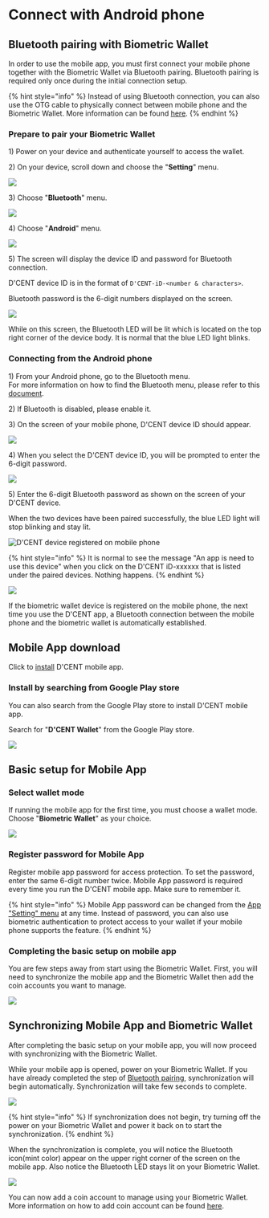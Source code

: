 # Connect with Android phone

## Bluetooth pairing with Biometric Wallet <a href="#bluetooth-paring" id="bluetooth-paring"></a>

In order to use the mobile app, you must first connect your mobile phone together with the Biometric Wallet via Bluetooth pairing. Bluetooth pairing is required only once during the initial connection setup.

{% hint style="info" %}
Instead of using Bluetooth connection, you can also use the OTG cable to physically connect between mobile phone and the Biometric Wallet. More information can be found [here](android-otg.md).
{% endhint %}

### Prepare to pair your Biometric Wallet

1\) Power on your device and authenticate yourself to access the wallet.

2\) On your device, scroll down and choose the "**Setting**" menu.

![](<../../.gitbook/assets/2 (11).png>)

3\) Choose "**Bluetooth**" menu.

![](<../../.gitbook/assets/image (8).png>)

4\) Choose "**Android**" menu.

![](<../../.gitbook/assets/image (45).png>)

5\) The screen will display the device ID and password for Bluetooth connection.

D'CENT device ID is in the format of `D'CENT-iD-<number & characters>`.

Bluetooth password is the 6-digit numbers displayed on the screen.

![](<../../.gitbook/assets/image (82).png>)

While on this screen, the Bluetooth LED will be lit which is located on the top right corner of the device body. It is normal that the blue LED light blinks.

### Connecting from the Android phone

1\) From your Android phone, go to the Bluetooth menu.\
For more information on how to find the Bluetooth menu, please refer to this [document](android-bluetooth-menu.md). &#x20;

2\) If Bluetooth is disabled, please enable it.

3\) On the screen of your mobile phone, D'CENT device ID should appear.

![](<../../.gitbook/assets/image (25).png>)

4\) When you select the D'CENT device ID, you will be prompted to enter the 6-digit password.

![](<../../.gitbook/assets/image (71).png>)

5\) Enter the 6-digit Bluetooth password as shown on the screen of your D'CENT device.

When the two devices have been paired successfully, the blue LED light will stop blinking and stay lit.

![D'CENT device registered on mobile phone](<../../.gitbook/assets/image (158).png>)

{% hint style="info" %}
It is normal to see the message "An app is need to use this device" when you click on the D'CENT iD-xxxxxx that is listed under the paired devices. Nothing happens.
{% endhint %}

![](<../../.gitbook/assets/그림2 (1).png>)

If the biometric wallet device is registered on the mobile phone, the next time you use the D'CENT app, a Bluetooth connection between the mobile phone and the biometric wallet is automatically established.

## Mobile App download

Click to [install](https://play.google.com/store/apps/details?id=com.kr.iotrust.dcent.wallet) D'CENT mobile app.

### Install by searching from Google Play store

You can also search from the Google Play store to install D'CENT mobile app.

Search for "**D'CENT Wallet**" from the Google Play store.

![](<../../.gitbook/assets/image (127).png>)

## Basic setup for Mobile App

### Select wallet mode

If running the mobile app for the first time, you must choose a wallet mode. Choose "**Biometric Wallet**" as your choice.

![](<../../.gitbook/assets/image (91).png>)

### Register password for Mobile App

Register mobile app password for access protection. To set the password, enter the same 6-digit number twice. Mobile App password is required every time you run the D'CENT mobile app. Make sure to remember it.

{% hint style="info" %}
Mobile App password can be changed from the [App "Setting" menu](../../mobile-app/mobile-app-setting-menu/) at any time. Instead of password, you can also use biometric authentication to protect access to your wallet if your mobile phone supports the feature.
{% endhint %}

### Completing the basic setup on mobile app

You are few steps away from start using the Biometric Wallet. First, you will need to synchronize the mobile app and the Biometric Wallet then add the coin accounts you want to manage.

![](<../../.gitbook/assets/image (141).png>)

## Synchronizing Mobile App and Biometric Wallet

After completing the basic setup on your mobile app, you will now proceed with synchronizing with the Biometric Wallet.

While your mobile app is opened, power on your Biometric Wallet. If you have already completed the step of [Bluetooth pairing](./#bluetooth-paring), synchronization will begin automatically. Synchronization will take few seconds to complete.

![](<../../.gitbook/assets/image (19).png>)

{% hint style="info" %}
If synchronization does not begin, try turning off the power on your Biometric Wallet and power it back on to start the synchronization.
{% endhint %}

When the synchronization is complete, you will notice the Bluetooth icon(mint color) appear on the upper right corner of the screen on the mobile app. Also notice the Bluetooth LED stays lit on your Biometric Wallet.

![](<../../.gitbook/assets/image (148).png>)

You can now add a coin account to manage using your Biometric Wallet. More information on how to add coin account can be found [here](../../mobile-app/create-account/).
